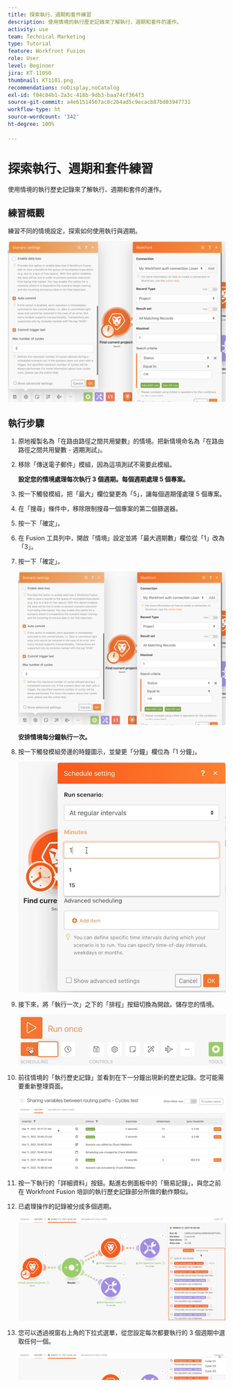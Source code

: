 ```yaml
---
title: 探索執行、週期和套件練習
description: 使用情境的執行歷史記錄來了解執行、週期和套件的運作。
activity: use
team: Technical Marketing
type: Tutorial
feature: Workfront Fusion
role: User
level: Beginner
jira: KT-11050
thumbnail: KT1101.png
recommendations: noDisplay,noCatalog
exl-id: f04c84b1-2a3c-418b-9db3-baa74cf364f3
source-git-commit: a4e61514567ac8c2b4ad5c9ecacb87bd83947731
workflow-type: ht
source-wordcount: '342'
ht-degree: 100%

---
```


# 探索執行、週期和套件練習

使用情境的執行歷史記錄來了解執行、週期和套件的運作。

## 練習概觀

練習不同的情境設定，探索如何使用執行與週期。

![探索執行、週期和套件影像 1](../12-exercises/assets/exploring-runs-cycles-and-bundles-walkthrough-1.png)

## 執行步驟

1. 原地複製名為「在路由路徑之間共用變數」的情境。把新情境命名為「在路由路徑之間共用變數 - 週期測試」。
1. 移除「傳送電子郵件」模組，因為這項測試不需要此模組。

   **設定您的情境處理每次執行 3 個週期。每個週期處理 5 個專案。**

1. 按一下觸發模組，把「最大」欄位變更為「5」，讓每個週期僅處理 5 個專案。
1. 在「搜尋」條件中，移除限制搜尋一個專案的第二個篩選器。
1. 按一下「確定」。

1. 在 Fusion 工具列中，開啟「情境」設定並將「最大週期數」欄位從「1」改為「3」。
1. 按一下「確定」。

   ![探索執行、週期和套件影像 1](../12-exercises/assets/exploring-runs-cycles-and-bundles-walkthrough-1.png)


   **安排情境每分鐘執行一次。**

1. 按一下觸發模組旁邊的時鐘圖示，並變更「分鐘」欄位為「1 分鐘」。

   ![探索執行、週期和套件影像 2](../12-exercises/assets/exploring-runs-cycles-and-bundles-walkthrough-2.png)

1. 接下來，將「執行一次」之下的「排程」按鈕切換為開啟。儲存您的情境。

   ![探索執行、週期和套件影像 3](../12-exercises/assets/exploring-runs-cycles-and-bundles-walkthrough-3.png)

1. 前往情境的「執行歷史記錄」並看到在下一分鐘出現新的歷史記錄。您可能需要重新整理頁面。

   ![探索執行、週期和套件影像 1](../12-exercises/assets/exploring-runs-cycles-and-bundles-walkthrough-4.png)

1. 按一下執行的「詳細資料」按鈕。點進右側面板中的「簡易記錄」，與您之前在 Workfront Fusion 培訓的執行歷史記錄部分所做的動作類似。
1. 已處理操作的記錄被分成多個週期。

   ![探索執行、週期和套件影像 5](../12-exercises/assets/exploring-runs-cycles-and-bundles-walkthrough-5.png)

1. 您可以透過視窗右上角的下拉式選單，從您設定每次都要執行的 3 個週期中選取任何一個。

   ![探索執行、週期和套件影像 6](../12-exercises/assets/exploring-runs-cycles-and-bundles-walkthrough-6.png)
